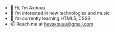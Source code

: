 - 👋 Hi, I’m Axouuu
- 👀 I’m interested in new technologies and music
- 🌱 I’m currently learning HTML5, CSS3
- 📫 Reach me at heyaxouuu@gmail.com
